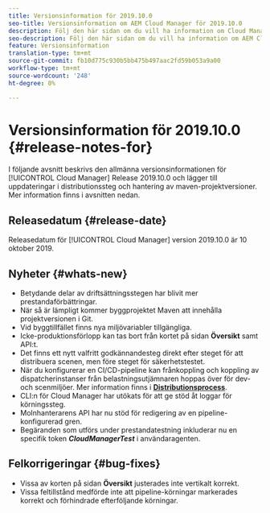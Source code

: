 ```yaml
---
title: Versionsinformation för 2019.10.0
seo-title: Versionsinformation om AEM Cloud Manager för 2019.10.0
description: Följ den här sidan om du vill ha information om Cloud Manager version 2019.10.0.
seo-description: Följ den här sidan om du vill ha information om AEM Cloud Manager version 2019.10.0.
feature: Versionsinformation
translation-type: tm+mt
source-git-commit: fb10d775c930b5bb475b497aac2fd59b053a9a00
workflow-type: tm+mt
source-wordcount: '248'
ht-degree: 0%

---
```


# Versionsinformation för 2019.10.0 {#release-notes-for}

I följande avsnitt beskrivs den allmänna versionsinformationen för [!UICONTROL Cloud Manager] Release 2019.10.0 och lägger till uppdateringar i distributionssteg och hantering av maven-projektversioner.
Mer information finns i avsnitten nedan.

## Releasedatum {#release-date}

Releasedatum för [!UICONTROL Cloud Manager] version 2019.10.0 är 10 oktober 2019.

## Nyheter {#whats-new}

* Betydande delar av driftsättningsstegen har blivit mer prestandaförbättringar.
* När så är lämpligt kommer byggprojektet Maven att innehålla projektversionen i Git.
* Vid byggtillfället finns nya miljövariabler tillgängliga.
* Icke-produktionsförlopp kan tas bort från kortet på sidan **Översikt** samt API:t.
* Det finns ett nytt valfritt godkännandesteg direkt efter steget för att distribuera scenen, men före steget för säkerhetstestet.
* När du konfigurerar en CI/CD-pipeline kan frånkoppling och koppling av dispatcherinstanser från belastningsutjämnaren hoppas över för dev- och scenmiljöer.
Mer information finns i **[Distributionsprocess](deploying-code.md#deployment-process)**.
* CLI:n för Cloud Manager har utökats för att ge stöd åt loggar för körningssteg.
* Molnhanterarens API har nu stöd för redigering av en pipeline-konfigurerad gren.
* Begäranden som utförs under prestandatestning inkluderar nu en specifik token ***CloudManagerTest*** i användaragenten.

## Felkorrigeringar {#bug-fixes}

* Vissa av korten på sidan **Översikt** justerades inte vertikalt korrekt.
* Vissa feltillstånd medförde inte att pipeline-körningar markerades korrekt och förhindrade efterföljande körningar.

